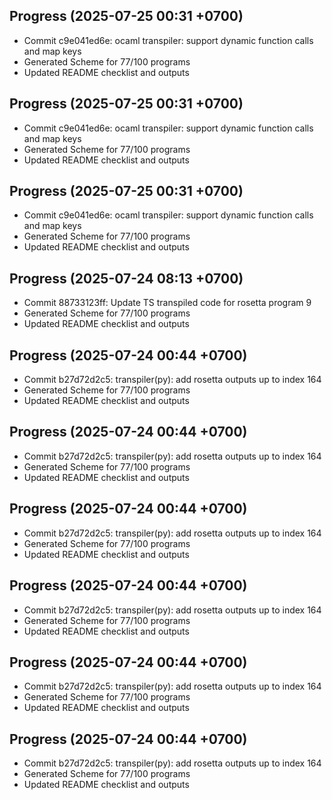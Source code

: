 ## Progress (2025-07-25 00:31 +0700)
- Commit c9e041ed6e: ocaml transpiler: support dynamic function calls and map keys
- Generated Scheme for 77/100 programs
- Updated README checklist and outputs

## Progress (2025-07-25 00:31 +0700)
- Commit c9e041ed6e: ocaml transpiler: support dynamic function calls and map keys
- Generated Scheme for 77/100 programs
- Updated README checklist and outputs

## Progress (2025-07-25 00:31 +0700)
- Commit c9e041ed6e: ocaml transpiler: support dynamic function calls and map keys
- Generated Scheme for 77/100 programs
- Updated README checklist and outputs

## Progress (2025-07-24 08:13 +0700)
- Commit 88733123ff: Update TS transpiled code for rosetta program 9
- Generated Scheme for 77/100 programs
- Updated README checklist and outputs

## Progress (2025-07-24 00:44 +0700)
- Commit b27d72d2c5: transpiler(py): add rosetta outputs up to index 164
- Generated Scheme for 77/100 programs
- Updated README checklist and outputs

## Progress (2025-07-24 00:44 +0700)
- Commit b27d72d2c5: transpiler(py): add rosetta outputs up to index 164
- Generated Scheme for 77/100 programs
- Updated README checklist and outputs

## Progress (2025-07-24 00:44 +0700)
- Commit b27d72d2c5: transpiler(py): add rosetta outputs up to index 164
- Generated Scheme for 77/100 programs
- Updated README checklist and outputs

## Progress (2025-07-24 00:44 +0700)
- Commit b27d72d2c5: transpiler(py): add rosetta outputs up to index 164
- Generated Scheme for 77/100 programs
- Updated README checklist and outputs

## Progress (2025-07-24 00:44 +0700)
- Commit b27d72d2c5: transpiler(py): add rosetta outputs up to index 164
- Generated Scheme for 77/100 programs
- Updated README checklist and outputs

## Progress (2025-07-24 00:44 +0700)
- Commit b27d72d2c5: transpiler(py): add rosetta outputs up to index 164
- Generated Scheme for 77/100 programs
- Updated README checklist and outputs

